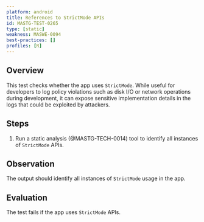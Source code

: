 ```yaml
---
platform: android
title: References to StrictMode APIs
id: MASTG-TEST-0265
type: [static]
weakness: MASWE-0094
best-practices: []
profiles: [R]
---
```


## Overview

This test checks whether the app uses `StrictMode`. While useful for developers to log policy violations such as disk I/O or network operations during development, it can expose sensitive implementation details in the logs that could be exploited by attackers.

## Steps

1. Run a static analysis (@MASTG-TECH-0014) tool to identify all instances of `StrictMode` APIs.

## Observation

The output should identify all instances of `StrictMode` usage in the app.

## Evaluation

The test fails if the app uses `StrictMode` APIs.

